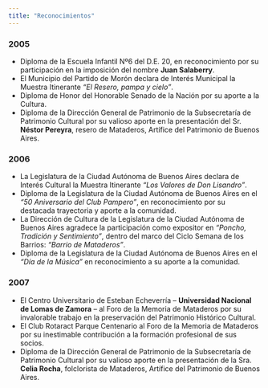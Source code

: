 ```yaml
---
title: "Reconocimientos"
---
```


### 2005

- Diploma de la Escuela Infantil Nº6 del D.E. 20, en reconocimiento por su participación en la imposición del nombre **Juan Salaberry**.
- El Municipio del Partido de Morón declara de Interés Municipal la Muestra Itinerante *“El Resero, pampa y cielo”*.
- Diploma de Honor del Honorable Senado de la Nación por su aporte a la Cultura.
- Diploma de la Dirección General de Patrimonio de la Subsecretaría de Patrimonio Cultural por su valioso aporte en la presentación del Sr. **Néstor Pereyra**, resero de Mataderos, Artífice del Patrimonio de Buenos Aires.

### 2006

- La Legislatura de la Ciudad Autónoma de Buenos Aires declara de Interés Cultural la Muestra Itinerante *“Los Valores de Don Lisandro”*.
- Diploma de la Legislatura de la Ciudad Autónoma de Buenos Aires en el *“50 Aniversario del Club Pampero”*, en reconocimiento por su destacada trayectoria y aporte a la comunidad.
- La Dirección de Cultura de la Legislatura de la Ciudad Autónoma de Buenos Aires agradece la participación como expositor en *“Poncho, Tradición y Sentimiento”*, dentro del marco del Ciclo Semana de los Barrios: *“Barrio de Mataderos”*.
- Diploma de la Legislatura de la Ciudad Autónoma de Buenos Aires en el *“Día de la Música”* en reconocimiento a su aporte a la comunidad.

### 2007

- El Centro Universitario de Esteban Echeverría – **Universidad Nacional de Lomas de Zamora** – al Foro de la Memoria de Mataderos por su invalorable trabajo en la preservación del Patrimonio Histórico Cultural.
- El Club Rotaract Parque Centenario al Foro de la Memoria de Mataderos por su inestimable contribución a la formación profesional de sus socios.
- Diploma de la Dirección General de Patrimonio de la Subsecretaría de Patrimonio Cultural por su valioso aporte en la presentación de la Sra. **Celia Rocha**, folclorista de Mataderos, Artífice del Patrimonio de Buenos Aires.
